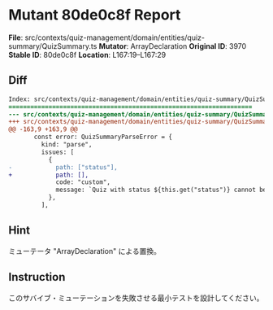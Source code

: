 # Mutant 80de0c8f Report

**File**: src/contexts/quiz-management/domain/entities/quiz-summary/QuizSummary.ts
**Mutator**: ArrayDeclaration
**Original ID**: 3970
**Stable ID**: 80de0c8f
**Location**: L167:19–L167:29

## Diff

```diff
Index: src/contexts/quiz-management/domain/entities/quiz-summary/QuizSummary.ts
===================================================================
--- src/contexts/quiz-management/domain/entities/quiz-summary/QuizSummary.ts	original
+++ src/contexts/quiz-management/domain/entities/quiz-summary/QuizSummary.ts	mutated #3970
@@ -163,9 +163,9 @@
       const error: QuizSummaryParseError = {
         kind: "parse",
         issues: [
           {
-            path: ["status"],
+            path: [],
             code: "custom",
             message: `Quiz with status ${this.get("status")} cannot be approved`,
           },
         ],
```

## Hint

ミューテータ "ArrayDeclaration" による置換。

## Instruction

このサバイブ・ミューテーションを失敗させる最小テストを設計してください。

